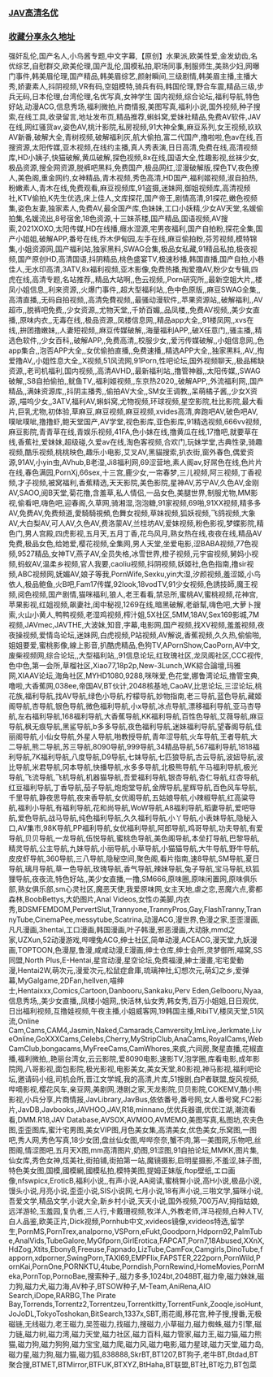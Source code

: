<h3><a href="https://www.6009xx.com">JAV高清名优</a></h3>
<h3><a href="https://panmingguang2019.github.io/share/kcgc">收藏分享永久地址</a></h3>

强奸乱伦,国产名人,小鸟酱专题,中文字幕,【原创】水果派,欧美性爱,金发幼齿,名优综艺,自慰群交,欧美伦理,国产乱伦,国模私拍,职场同事,制服师生,美熟少妇,网曝门事件,韩美眉伦理,国产精品,韩美眉综艺,颜射瞬间,三级剧情,韩美眉主播,主播大秀,娇妻素人,抖阴视频,VR有码,空姐模特,骑兵有码,韩国伦理,野合车震,精品三级,步兵无码,日本伦理,台湾伦理,名优写真,女神学生
国内视频,综合论坛,福利导航,特色好站,动漫ACG,信息秀场,福利微拍,片商情报,美图写真,福利小说,国外视频,种子搜索,在线工具,收录留言,地址发布页,精品推荐,蝌蚪窝,爱妹社精品,免费AV软件,JAV在线,网红骚货av,姿色AV,桃汁影院,私房视频,91大神全集,麻豆系列,女王视频,玖玖AV新番,破解大全,青树视频,破解福利灰,航大偷拍,富二代国产,撸啦啦,色av在线,百搜资源,太阳传媒,亚木视频,在线约主播,真人秀表演,日日高清,免费在线,高清视频库,HD小姨子,快猫破解,黄瓜破解,探色视频,8x在线,国语大全,性趣影视,丝袜少女,极品资源,搜全网资源,脱裤吧黑料,免费国产,极品网红,涩漫破解版,探色TV,夜色撩人,美色阁,重金网约,女神精品,青木视频,秀色高清,HD国产,福利姬视频,淑自拍热,粉嫩素人,青木在线,免费观看,麻豆视频库,91盗摄,迷妹网,御姐视频库,高清视频社,KTV偷拍,K先生优选,床上佳人,文库探花,国产帝王,剧情高清,91探花,嫩色视频集,姿色友妻,独家素人,免费AV,最全国产库,色妹妹,工口小妖精,少女AV天堂,名媛偷拍集,名媛流出,8号宿舍,18色资源,十三妹茶楼,国产精品,国语视频,AV搜索,2021XOXO,太阳传媒,HD在线播,癮水湿源,宅男夜福利,国产自拍粉,探花全集,国产小姐姐,破解APP,番号在线,乔木伊甸园,左手在线,麻豆偷拍粉,芬芳视频,模特锦集,小姐资源网,国产福利站,独家黑料,SWAG合集,极品女私藏,91精品私拍,极夜视频,国产原创HD,高清国语,抖阴精品,桃色盛宴TV,极速秒播,韩国直播,国产自拍,小巷佳人,无水印高清,3ATV,8x福利视频,亚木影像,免费热播,掏爱撸AV,粉少女专辑,四虎在线,高清专题,名站推荐,,精品大站啊,,色云视频,,Porn研究所,,最新空姐大片,,楼凤小姐信息,,利来资源,,火爆门事件,,超大型福利站,,色中色原版,,麻豆SWAG全集,,高清直播,,无码自拍视频,,高清免費视频,,最骚动漫软件,,苹果资源站,,破解福利,,AV超市,,脱裤吧免费,,少女资源,,尤物天堂,,千娇百媚,,品凤楼,,免费AV视频,,美少女直播,,原味内衣,,无毒在线,,极品资源,,凤楼信息网,,精品app大全,,91楼凤网,,xvs在线,,拚团撸嫩妹,,人妻短视频,,麻豆传媒破解,,海量福利APP,,破X任意门,,骚主播,,精选色软件,,少女百科,,破解APP,,免费高清,,校服少女,,爱污传媒破解,,小姐信息网,,色app集合,,泡否APP大全,,女优偷拍直播,,免费速播,,精选APP大全,,独家黑料,,AV,,掏爱撸AV,,小姐性息大全,,X视频,51风流网,91Porn,性吧论坛,国外视频聊天,,极品稀缺资源,,老司机福利,国内视频,,高清AVHD,,最新福利站,,撸管神器,,太阳传媒,,SWAG破解,,S8自拍偷拍,,鱿鱼TV,,福利姬视频,,东京热2020,,破解APP,,外流福利网,,国产精品,,满妹资源库,,抖阴主播秀,,偷拍AV大全,,SM女王调教,,呆萌橘子酱,,少女X资源,,喵呜少女,,3ATV,福利AV,蝌蚪窝,尤物视频,环球视频,星空影院,杜比影院,最大看片,巨乳尤物,初体验,草麻豆,麻豆视频,麻豆视频,xvides高清,奔跑吧AV,破色吧AV,噗呲噗呲,撸撸虾,鲍天堂国产,AV学堂,视色影库,亚色影库,91精选视频,666vv视频,麻豆影院,青青草在线,青娱乐视频,41FA,色小妹在线,撸黄瓜在线,17撸吧,就要草在线,香蕉社,爱妹妹,超级碰,久爱av在线,淘色客视频,合欢门,玩妹学堂,古典性录,骑趣视频,酷乐视频,桃桃映色,趣乐小电影,艾叉AV,黑貓搜索,扒衣街,窗外春色,偶爱资源,91AV,小yin虫,AVhub,B老湿,Ji8福利网,69涩营地,素人阁av,好屌色在线,色片片在线,春色满园,PornXj,66sex,十三宫,鹿少女,一帘春梦,三儿视频,阿三视频,丁香视频,才子视频,被窝福利,香蕉精选,天天影院,美色影院,星神AV,苏宁AV,久色AV,金刚AV,SAOO,阅B天堂,菊花撸,含羞草,私人情侣,一品女色,美腿世界,制服尤物,MM影视,偷看吧,嗨色吧,迎春阁,久草网,骑湘湿,泡泡糖,91家视频,69啪,91XX视频,精多多AV,免费AV,免费频道,愛騎騎視頻,色舞女视频,草妹视频,狐妖视频,飞鸽视频,大象AV,大白梨AV,可人AV,久色AV,费洛蒙AV,兰桂坊AV,爱妹视频,粉色影视,梦蝶影院,精色门,男人宫殿,四虎影视,五月天,五月丁香,花鸟风月,熟女热在线,夜夜在线,精品AV免费,极品女色,给她爱,樱花视频,全集网,男人天堂,坐爱电影,涩BABA视频,77色视频,9527精品,女神TV,燕子AV,全员失格,冰雪世界,橙子视频,元宇宙视频,舅妈小视频,蚂蚁AV,温柔乡视频,官人我要,caoliu视频,抖阴视频,妖姬社,色色指南,撸sir视频,ABC视频网,妩媚AV,娘子等我,PornWife,Sexku,yin大湿,汐颜视频,羞涩姬,小鸟依人,极品鲍鱼,火B吧,Fam17传媒,92look,18vodTV,91少女视频,色誘技師,魔王视频,阅色视频,国产剧情,猫咪福利,狼人,老王看看,禁忌所,蜜桃AV,蜜桃视频,花神宫,苹果影视,红姐视频,飙妻社,闺中秘视,1269在线,暗黑破解,老爺幫,嗨色吧,大萝卜搜索,火山小黄人,鸭鸭视频,老湿鸡视频,榨汁姐,5X社区,5MM,18AV,Sex169影城,7M视频,JAVmec,JAVTHE,大波妹,知音,字幕,电影网,国产视频,找XV视频,羞羞视频,夜夜操视频,爱情岛论坛,迷妹网,白虎视频,P站视频,AV解说,香蕉视频,久久热,偷偷啪,姐姐要爱,蜜桃影像,線上影音,扒酷虎精品,色狗TV,APornShow,CaoPorn,AV中文,废柴视频网,综合论坛,,大型福利站,,91信息论坛,红玫瑰社区,龙凤阁社区,CCC视传,色中色,第一会所,草榴社区,Xiao77,18p2p,New-3Lunch,WK綜合論壇,玛雅网,XIAAV论坛,海角社区,MYHD1080,9288,咪咪爱,色花堂,娜鲁湾论坛,撸管宝典,噜啦,大香蕉网,038ee,帝国AV,BT伙计,2048核基地,CaoAV,比思论坛,三涩论坛,桃花族,福利导航,找AV导航,绿色小导航,柠檬导航,妙物指南,老三导航,蓝色导航,藏姬阁导航,杏导航,银色导航,微色福利导航,小x导航,冰点导航,漂移福利导航,亚马杏导航,左右福利导航,168福利导航,大香蕉导航,KK福利导航,百性色导航,艾薇导航,麻豆导航,枫无痕导航,黑鲨导航,b多多导航,夜色福利导航,迷妹福利导航,望春阁导航,佳丽阁导航,小仙女导航,外星人导航,啪教授导航,青年涩导航,火车导航,王者导航,大二导航,熊二导航,苏三导航,8090导航,999导航,34精品导航,567福利导航,1818福利导航,7K福利导航,八度导航,D9导航,七妹导航,七匹狼导航,古云导航,波妞导航,波比导航,米君导航,冈本导航,快播导航,水多多导航,北极熊导航,午马福利导航,极光导航,飞流导航,飞机导航,机器猫导航,吾爱福利导航,银杏导航,杏仁导航,红杏导航,红豆福利导航,丁香导航,茄子导航,炮炮堂导航,金牌导航,星辉导航,百色风车导航,千里导航,静夜思导航,夜来香导航,女优阁导航,五姑娘导航,小辣椒导航,红高粱导航,福利小导航,有福利导航,花和尚导航,WoW导航,A8福利导航,稻妻导航,爱吧导航,爱色导航,战马导航,纯色福利导航,久久福利导航,小丫导航,小表妹导航,隐秘入口,AV集市,98K导航,PP福利导航,女优福利导航,阿郎导航,鸡哥导航,功夫导航,有爱导航,贝贝导航,一龙导航,伍悦导航,蜜桃色导航,美色阁导航,本垒打导航,巴黎导航,精灵导航,公主导航,九妹导航,小丽导航,小草导航,小猫猫导航,大牛导航,野牛导航,皮皮虾导航,360导航,三八导航,隐秘空间,聚色阁,看片指南,速8导航,SM导航,夏日导航,璃月导航,草一色导航,玫瑰导航,香气导航,辣妹导航,兔子导航,宝马导航,玖狐狸导航,夜夜流,特色好站,,美少女直播,一撸,SM666,原味圈,原味闲置网,原味俱乐部,熟女俱乐部,sm心灵社区,魔恶天使,我爱原味网,女主天地,虐之恋,恶魔六点,雾都森林,BoobBettys,大奶图片,Anal Videos,女性の美脚,内衣秀,BDSMFEMDOM,PervertSlut,Trannyone,TrannyPros,Gay,FlashTranny,TrannyTube,CinemaPee,messytube,Scatrina,动漫ACG,漫世界,色漫之家,歪歪漫画,凡凡漫画,3hentai,工口漫画,韩国漫画,叶子韩漫,邪恶漫画,大动脉,mmd之家,UZXun,52动漫游戏,哔哩兔ACG,绅士社区,简单动漫,ACEACG,漫天堂,九妖漫画,TOPTOON,色漫屋,鲁漫,咸咸动漫,E漫画,绅士仓库,绅士会所,灵梦御所,喵窝,SS同盟,North Plus,E-Hentai,星宫动漫,星空论坛,免费福漫,紳士漫畫,宅宅愛動漫,Hentai2W,萌次元,漫爱次元,松鼠症倉庫,琉璃神社,幻想次元,萌幻之乡,爱弹幕,MyGalgame,2DFan,hellven,喵绅士,Hentaixxx,Comics,Cartoon,Danbooru,Sankaku,Perv Eden,Gelbooru,Nyaa,信息秀场,,美少女直播,,凤楼小姐网,,快活林,仙女秀,韩女秀,百万小姐姐,日日观优,日出福利视频,互撸娃视频,午夜主播,小姐威客网,19韩国主播,RibiTV,楼凤天堂,51风流,Online Cam,Cams,CAM4,Jasmin,Naked,Camarads,Camversity,ImLive,Jerkmate,LiveOnline,GoXXXCams,Celebs,Cherry,MyStripClub,AnaCams,RoyalCams,WebCamClub,bongacams,MyFreeCams,CamWhores,来疯,六间房,聚星直播,花椒直播,福利微拍,,艳丽台湾女,云云影院,爱8090电影,速影TV,泡学圈,库看电影,成年影院网,八哥影视,面包影院,极光影视,电影美女,美女天堂,80影视,神马影视,福利吧论坛,邀请码小组,司机会所,晋江文学城,我的高清,片库,51搜剧,白P者联盟,旋风视频,哔嘀影视,樱花风车,亲豆网,美剧网,港剧之家,天龙影院,贝贝影院,COKEMV,酷小熊影视,小兵分享,片商情报,JavLibrary,JavBus,依依番号,番号网,女人番号窝,FC2影片,JavDB,Javbooks,JAVHOO,JAV,R18,minnano,优优兵器谱,优优江湖,潮流看看,DMM.R18,JAV Database,AVSOX,AVMOO,AVMEMO,美图写真,私图坊,农夫色图,歪歪图库,蜜汁宅男图,美女VIP图,月色美女集,高清美女,优色美女,乐窝图,一图吧,秀人网,秀色写真,18少女团,盘丝仙女图,哔哔奈奈,蟹不肉,第一美图网,乐物吧,丝图阁,情涩图吧,五月天X图,mm高清图片,奶图,91涩图,91自拍论坛,MMKK,图片集,仙女库,秀色女神,炫美社,街拍铺,街拍第一站,魔镜摄影,启明星摄影,不羞涩,妹子图,特色美女图,国模,國模網,國模私拍,模特美图,提姆正妹版,ftop壁纸,エロ画像,nfswpicx,EroticB,福利小说,,有声小说,AA阅读,蜜桃臀小说,高H小说,极品小说,馒头小说,月亮小说,歪歪小说,SIS小说网,七月小说,18有声小说,三啪文学,猫咪小说,吾爱文学,精品文学,小说大全,新乡村小说,天天小说,国外视频,700万AV,拇指姑娘,远洋游轮,玉羞园,复仇者,三人行,卡戴珊视频,牧洋人,外教老师,洋马视频,白种人TV,白人品鉴,欧美正片,Dick视频,Pornhub中文,xvideos镜像,xvideos特选,留学生,PornMS,PornTrex,analporno,VSPorn,eFukt,Goodporn,Hdporn92,PalmTube,AnalVids,TubeGalore,MyGfporn,GirlErotica,FAPCAT,Porn7,18Abused,XXnX,HdZog,Xtits,Ebony8,Freeuse,Fapnado,LizTube,CamFox,Camgirls,DinoTube,fapporn,xdporner,SwingPorn,TAXI69,EMPFlix,FAPSTER,222porn,PornWild,PornKai,PornOne,PORNKTU,4tube,Porndish,PornRewind,HomeMovies,PornMeka,PornTop,PornoBae,搜索种子,,磁力多多,1024bt,2048BT,磁力帝,磁力妹妹,磁力狗,磁力犬,磁力海,AV种子,BTSOW种子,M-Team,AniRena,AIO Search,iDope,RARBG,The Pirate Bay,Torrends,Torrentz2,Torrentzeu,Torrentkitty,TorrentFunk,Zooqle,isoHunt,JoJoDL,TokyoToshokan,BitSearch,1337x,SBT,雨花阁,移花宫,种子搜,搜番,无极磁链,无线磁力,老王磁力,吴签磁力,找磁力,搜磁力,小草磁力,磁力蜘蛛,磁力引擎,磁力链,磁力树,磁力湾,磁力天堂,磁力社区,磁力百科,磁力管家,磁力王,磁力猫,磁力熊猫,磁力狗,磁力狗狗,磁力宝宝,磁力爬,磁力风,磁力电影,磁力星球,磁力天堂,磁力岛,磁力星,磁力狗,磁力猫,磁力狐,838888,SkrBT,BT1207,BT狗子,老牛BT,Btdad,BT聚合搜,BTMET,BTMirror,BTFUK,BTXYZ,BtHaha,BT联盟,BT社,BT吃力,BT包菜
